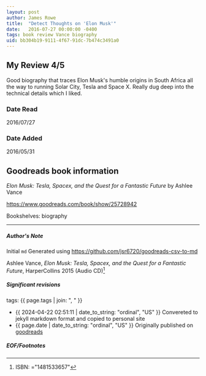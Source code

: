 ```yaml
---
layout: post
author: James Rowe
title:  "Detect Thoughts on 'Elon Musk'"
date:   2016-07-27 00:00:00 -0400
tags: book review Vance biography
uid: bb304b19-9111-4f67-91dc-7b474c3491a0
---
```


<!-- highly dependent on how you personally use jekyll templates, and how you want this to show up -->
<!-- escape any jekyll keys with double brackets -->

## My Review 4/5

Good biography that traces Elon Musk's humble origins in South Africa all the way to running Solar City, Tesla and Space X. Really dug deep into the technical details which I liked.

### Date Read
2016/07/27

### Date Added
2016/05/31

## Goodreads book information

*Elon Musk: Tesla, Spacex, and the Quest for a Fantastic Future* by Ashlee Vance

https://www.goodreads.com/book/show/25728942

Bookshelves: biography

---

##### Author's Note

Initial `md` Generated using https://github.com/jsr6720/goodreads-csv-to-md

Ashlee Vance, *Elon Musk: Tesla, Spacex, and the Quest for a Fantastic Future*,  HarperCollins 2015 (Audio CD)[^1]

##### Significant revisions

tags: {{ page.tags | join: ", " }} <!-- todo move this somewhere -->

- {{ 2024-04-22 02:51:11 | date_to_string: "ordinal", "US" }} Convereted to jekyll markdown format and copied to personal site
- {{ page.date | date_to_string: "ordinal", "US" }} Originally published on [goodreads](https://www.goodreads.com)

##### EOF/Footnotes

[^1]: ISBN: ="1481533657"
